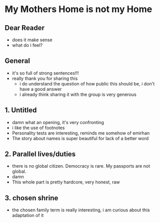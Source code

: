 # My Mothers Home is not my Home



## Dear Reader

- does it make sense
- what do i feel?



## General

- it's so full of strong sentences!!!
- really thank you for sharing this
  - i do understand the question of how public this should be, i don't have a good answer
  - i already think sharing it with the group is very generous



## 1. Untitled

- damn what an opening, it's very confronting
- i like the use of footnotes
- Personality tests are interesting, reminds me somehow of emirhan
- The story about names is super beautiful for lack of a better word



## 2. Parallel lives/duties

-  there is no global citizen. Democracy is rare. My passports are not global.
  - damn
- This whole part is pretty hardcore, very honest, raw



## 3. chosen shrine

- the chosen family term is really interesting, i am curious about this adaptation of it



